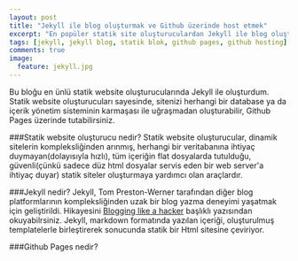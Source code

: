 ```yaml
---
layout: post
title: "Jekyll ile blog oluşturmak ve Github üzerinde host etmek"
excerpt: "En popüler statik site oluşturuculardan Jekyll ile blog oluşturmak ve Github Pages üzerinde tutmak."
tags: [jekyll, jekyll blog, statik blok, github pages, github hosting]
comments: true
image:
  feature: jekyll.jpg
---
```


Bu bloğu en ünlü statik website oluşturucularında Jekyll ile oluşturdum. Statik website oluşturucuları sayesinde, sitenizi herhangi bir database ya da içerik yönetim sisteminin karmaşası ile uğraşmadan oluşturabilir, Github Pages üzerinde tutabilirsiniz.

###Statik website oluşturucu nedir?
Statik website oluşturucular, dinamik sitelerin kompleksliğinden arınmış, herhangi bir veritabanına ihtiyaç duymayan(dolayısıyla hızlı), tüm içeriğin flat dosyalarda tutulduğu, güvenli(çünkü sadece düz html dosyalar servis eden bir web server'a ihtiyaç duyar) statik siteler oluşturmaya yardımcı olan araçlardır.

###Jekyll nedir?
Jekyll, Tom Preston-Werner tarafından diğer blog platformlarının kompleksliğinden uzak bir blog yazma deneyimi yaşatmak için geliştirildi.
Hikayesini [Blogging like a hacker](http://tom.preston-werner.com/2008/11/17/blogging-like-a-hacker.html) başlıklı yazısından okuyabilrsiniz. Jekyll, markdown formatında yazılan içeriği, oluşturulmuş templatelerle birleştirerek sonucunda statik bir Html sitesine çeviriyor.

###Github Pages nedir?

